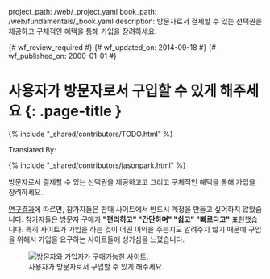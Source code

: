 project_path: /web/_project.yaml
book_path: /web/fundamentals/_book.yaml
description: 방문자로서 결제할 수 있는 선택권을 제공하고 구체적인 혜택을 통해 가입을 장려하세요.

{# wf_review_required #}
{# wf_updated_on: 2014-09-18 #}
{# wf_published_on: 2000-01-01 #}

# 사용자가 방문자로서 구입할 수 있게 해주세요 {: .page-title }

{% include "_shared/contributors/TODO.html" %}


Translated By: 

{% include "_shared/contributors/jasonpark.html" %}



방문자로서 결제할 수 있는 선택권을 제공하고고 그리고 구체적인 혜택을 통해 가입을 장려하세요.

[연구결과](/web/fundamentals/principles/)에 따르면, 참가자들은 판매 사이트에서 반드시 계정을
만들고 싶어하지 않았습니다.  참가자들은 방문자 구매가 <b>"편리하고" "간단하며" "쉽고" "빠르다고"</b>
표현했습니다.  특히 사이트가 가입을 하는 것이 어떤 이익을 주는지도 알려주지 않기 때문에 구입을 위해서 가입을 요구하는
사이트들에 성가심을 느꼈습니다.

<figure>
  <img src="imgs/cc-purchase-guest-good.png" srcset="imgs/cc-purchase-guest-good.png 1x, imgs/cc-purchase-guest-good-2x.png 2x" alt="방몬자와 가입자가 구매가능한 사이트.">
  <figcaption>사용자가 방문자로서 구입할 수 있게 해주세요.</figcaption>
</figure>

